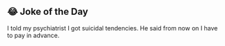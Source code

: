 ## 😂 Joke of the Day

I told my psychiatrist I got suicidal tendencies. He said from now on I have to pay in advance.
